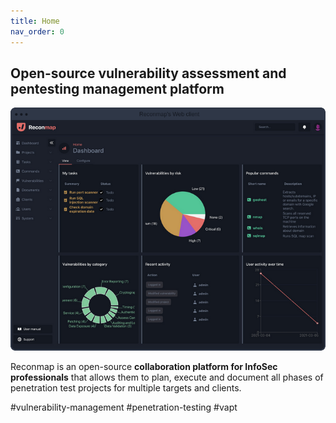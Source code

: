 ```yaml
---
title: Home
nav_order: 0
---
```


## Open-source **vulnerability assessment** and **pentesting management** platform

![images/browser-preview.png](images/browser-preview.png)

Reconmap is an open-source **collaboration platform for InfoSec professionals** that allows them to plan, execute and document all phases of penetration test projects for multiple targets and clients.

#vulnerability-management
#penetration-testing
#vapt